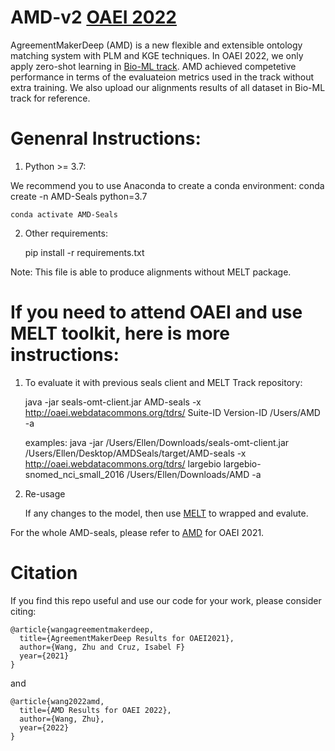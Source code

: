 # AMD-v2 [OAEI 2022](http://disi.unitn.it/~pavel/om2022/papers/oaei22_paper3.pdf)
AgreementMakerDeep (AMD) is a new flexible and extensible ontology matching system with PLM and KGE techniques. In OAEI 2022, we only apply zero-shot learning in [Bio-ML track](https://www.cs.ox.ac.uk/isg/projects/ConCur/oaei/index.html). AMD achieved competetive performance in terms of the evaluateion metrics used in the track without extra training. We also upload our alignments results of all dataset in Bio-ML track for reference.


# Genenral Instructions:

1. Python >= 3.7:

We recommend you to use Anaconda to create a conda environment:
	conda create -n AMD-Seals python=3.7

	conda activate AMD-Seals

2. Other requirements:

	pip install -r requirements.txt
  
Note: This file is able to produce alignments without MELT package.
  
# If you need to attend OAEI and use MELT toolkit, here is more instructions:

1. To evaluate it with previous seals client and MELT Track repository:
	
	java -jar seals-omt-client.jar AMD-seals -x http://oaei.webdatacommons.org/tdrs/ Suite-ID Version-ID /Users/AMD -a

	examples:
	java -jar /Users/Ellen/Downloads/seals-omt-client.jar /Users/Ellen/Desktop/AMDSeals/target/AMD-seals -x http://oaei.webdatacommons.org/tdrs/ largebio largebio-snomed_nci_small_2016 /Users/Ellen/Downloads/AMD -a

2. Re-usage

    If any changes to the model, then use [MELT](http://oaei.ontologymatching.org/2021/melt/index.html) to wrapped and evalute.

For the whole AMD-seals, please refer to [AMD](https://github.com/ellenzhuwang/AgreementMakerDeep) for OAEI 2021.

# Citation

   If you find this repo useful and use our code for your work, please consider citing:
```
@article{wangagreementmakerdeep,
  title={AgreementMakerDeep Results for OAEI2021},
  author={Wang, Zhu and Cruz, Isabel F}
  year={2021}
}
```
and 
```
@article{wang2022amd,
  title={AMD Results for OAEI 2022},
  author={Wang, Zhu},
  year={2022}
}
```


